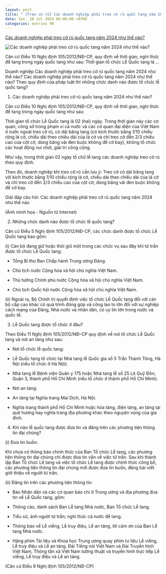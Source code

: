 ```yaml
---
layout: post
title: " [Treo cờ rủ] Các doanh nghiệp phải treo cờ rủ quốc tang năm 2024 như thế nào?"
date: Sat, 20 Jul 2024 06:00:00 +0700
categories: entries VN
---
```

[Các doanh nghiệp phải treo cờ rủ quốc tang năm 2024 như thế nào?](https://phapluat.suckhoedoisong.vn/cac-doanh-nghiep-phai-treo-co-ru-quoc-tang-nam-2024-nhu-the-nao-68368.html)

![Các doanh nghiệp phải treo cờ rủ quốc tang năm 2024 như thế nào?](https://skds.1cdn.vn/thumbs/1200x630/2024/07/20/cdn.thuvienphapluat.vn-uploads-khoinghiep-uploads-faqthumbnail-2024-07-20-_treo-co-ru.png)

Căn cứ Điều 10 Nghị định 105/2012/NĐ-CP, quy định về thời gian, nghi thức để tang trong ngày quốc tang như sau: Thời gian tổ chức Lễ Quốc tang là ...

Doanh nghiệp Các doanh nghiệp phải treo cờ rủ quốc tang năm 2024 như thế nào? Các doanh nghiệp phải treo cờ rủ quốc tang năm 2024 như thế nào? Theo quy định của pháp luật thì những chức danh nào được tổ chức lễ quốc tang?

1. Các doanh nghiệp phải treo cờ rủ quốc tang năm 2024 như thế nào?

Căn cứ Điều 10 Nghị định 105/2012/NĐ-CP, quy định về thời gian, nghi thức để tang trong ngày quốc tang như sau:

Thời gian tổ chức Lễ Quốc tang là 02 (hai) ngày. Trong thời gian này các cơ quan, công sở trong phạm vi cả nước và các cơ quan đại diện của Việt Nam ở nước ngoài treo cờ rủ, có dải băng tang (có kích thước bằng 1/10 chiều rộng lá cờ, chiều dài theo chiều dài của lá cờ và chỉ treo cờ đến 2/3 chiều cao của cột cờ, dùng băng vải đen buộc không để cờ bay), không tổ chức các hoạt động vui chơi, giải trí công cộng.

Như vậy, trong thời gian 02 ngày tổ chữ lễ tang các doanh nghiệp treo cờ rủ theo quy định.

Theo đó, doanh nghiệp khi treo cờ rũ cần lưu ý: Treo cờ có dải băng tang với kích thước bằng 1/10 chiều rộng lá cờ, chiều dài theo chiều dài của lá cờ và chỉ treo cờ đến 2/3 chiều cao của cột cờ, dùng băng vải đen buộc không để cờ bay.

Giải đáp câu hỏi: Các doanh nghiệp phải treo cờ rũ quốc tang năm 2024 như thế nào

(Ảnh minh họa - Nguồn từ Internet)

2. Những chức danh nào được tổ chức lễ quốc tang?

Căn cứ Điều 5 Nghị định 105/2012/NĐ-CP, các chức danh được tổ chức Lễ Quốc tang bao gồm:

(i) Cán bộ đang giữ hoặc thôi giữ một trong các chức vụ sau đây khi từ trần được tổ chức Lễ Quốc tang:

- Tổng Bí thư Ban Chấp hành Trung ương Đảng.

- Chủ tịch nước Cộng hòa xã hội chủ nghĩa Việt Nam.

- Thủ tướng Chính phủ nước Cộng hòa xã hội chủ nghĩa Việt Nam.

- Chủ tịch Quốc hội nước Cộng hòa xã hội chủ nghĩa Việt Nam.

(ii) Ngoài ra, Bộ Chính trị quyết định việc tổ chức Lễ Quốc tang đối với cán bộ cấp cao khác có quá trình đóng góp và công lao to lớn đối với sự nghiệp cách mạng của Đảng, Nhà nước và nhân dân, có uy tín lớn trong nước và quốc tế.

3. Lễ Quốc tang được tổ chức ở đâu?

Theo Điều 11 Nghị định 105/2012/NĐ-CP quy định về nơi tổ chức Lễ Quốc tang và nơi an táng như sau:

- Nơi tổ chức lễ quốc tang:

+ Lễ Quốc tang tổ chức tại Nhà tang lễ Quốc gia số 5 Trần Thánh Tông, Hà Nội (nếu tổ chức ở Hà Nội).

+ Nhà tang lễ Bệnh viện Quân y 175 hoặc Nhà tang lễ số 25 Lê Quý Đôn, Quận 3, thành phố Hồ Chí Minh (nếu tổ chức ở thành phố Hồ Chí Minh).

- Nơi an táng:

+ An táng tại Nghĩa trang Mai Dịch, Hà Nội.

+ Nghĩa trang thành phố Hồ Chí Minh hoặc hỏa táng, điện táng, an táng tại quê hương hay nghĩa trang địa phương khác theo nguyện vọng của gia đình.

4. Khi nào lễ quốc tang được đưa tin và đăng trên các phương tiện thông tin đại chúng?

(i) Đưa tin buồn:

Khi chưa có thông báo chính thức của Ban Tổ chức Lễ tang, các phương tiện thông tin đại chúng chỉ được đưa tin vắn về việc từ trần. Sau khi thành lập Ban Tổ chức Lễ tang và việc tổ chức Lễ tang được chính thức công bố, các phương tiện thông tin đại chúng mới được đưa tin buồn, đăng bài viết giới thiệu về người từ trần.

(ii) Đăng tin trên các phương tiện thông tin:

- Báo Nhân dân và các cơ quan báo chí ở Trung ương và địa phương đưa tin về Lễ Quốc tang, gồm:

+ Thông cáo, danh sách Ban Lễ tang Nhà nước, Ban Tổ chức Lễ tang.

+ Tiểu sử, ảnh người từ trần; nghi thức cả nước để tang.

+ Thông báo về Lễ viếng, Lễ truy điệu, Lễ an táng, lời cảm ơn của Ban Lễ tang Nhà nước.

- Hãng phim Tài liệu và Khoa học Trung ương quay phim tư liệu Lễ viếng, Lễ truy điệu và Lễ an táng. Đài Tiếng nói Việt Nam và Đài Truyền hình Việt Nam, Thông tấn xã Việt Nam tường thuật và truyền hình trực tiếp Lễ viếng, Lễ truy điệu và Lễ an táng.

(Căn cứ Điều 9 Nghị định 105/2012/NĐ-CP)

